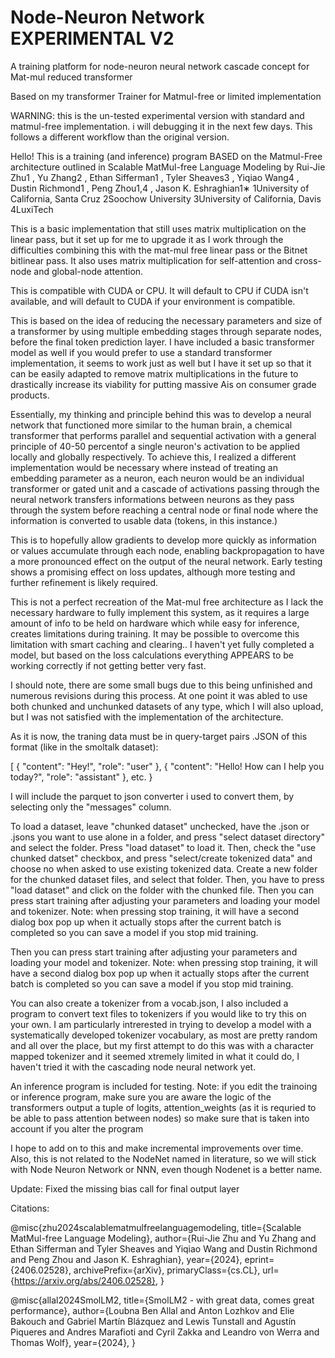# Node-Neuron Network EXPERIMENTAL V2
A training platform for node-neuron neural network cascade concept for Mat-mul reduced transformer

Based on my transformer Trainer for Matmul-free or limited implementation

WARNING: this is the un-tested experimental version with standard and matmul-free implementation. i will debugging it in the next few days. This follows a different workflow than the original version.

Hello! This is a training (and inference) program BASED on the Matmul-Free architecture outlined in 
Scalable MatMul-free Language Modeling
by Rui-Jie Zhu1
, Yu Zhang2
, Ethan Sifferman1
, Tyler Sheaves3
, Yiqiao Wang4
, Dustin Richmond1
, Peng Zhou1,4
, Jason K. Eshraghian1∗
1University of California, Santa Cruz 2Soochow University
3University of California, Davis 4LuxiTech

This is a basic implementation that still uses matrix multiplication on the linear pass, but it set up for me to upgrade it as I work through the difficulties combining this with the mat-mul free linear pass or the Bitnet bitlinear pass. It also uses matrix multiplication for self-attention and cross-node and global-node attention. 

This is compatible with CUDA or CPU. It will default to CPU if CUDA isn't available, and will default to CUDA if your environment is compatible.

This is based on the idea of reducing the necessary parameters and size of a transformer by using multiple embedding stages through separate nodes,  before the final token prediction layer. I have included a basic transformer model as well if you would prefer to use a standard transformer implementation, it seems to work just as well but I have it set up so that it can be easily adapted to remove matrix multiplications in the future to drastically increase its viability for putting massive Ais on consumer grade products.

Essentially, my thinking and principle behind this was to develop a neural network that functioned more similar to the human brain, a chemical transformer that performs parallel and sequential activation with a general principle of 40-50 percentof a single neuron's activation to be applied locally and globally respectively. To achieve this, I realized a different implementation would be necessary where instead of treating an embedding parameter as a neuron, each neuron would be an individual transformer or gated unit and a cascade of activations passing through the neural network transfers informations between neurons as they pass through the system before reaching a central node or final node where the information is converted to usable data (tokens, in this instance.)

This is to hopefully allow gradients to develop more quickly as information or values accumulate through each node, enabling backpropagation to have a more pronounced effect on the output of the neural network. Early testing shows a promising effect on loss updates, although more testing and further refinement is likely required.

This is not a perfect recreation of the Mat-mul free architecture as I lack the necessary hardware to fully implement this system, as it requires a large amount of info to be held on hardware which while easy for inference, creates limitations during training. It may be possible to overcome this limitation with smart caching and clearing.. I haven't yet fully completed a model, but based on the loss calculations everything APPEARS to be working correctly if not getting better very fast.

I should note, there are some small bugs due to this being unfinished and numerous revisions during this process. At one point it was abled to use both chunked and unchunked datasets of any type, which I will also upload, but I was not satisfied with the implementation of the architecture.

As it is now, the traning data must be in query-target pairs .JSON of this format (like in the smoltalk dataset):

[
{ "content": "Hey!", "role": "user" }, 
{ "content": "Hello! How can I help you today?", "role": "assistant" },
etc. 
}

I will include the parquet to json converter i used to convert them, by selecting only the "messages" column.

To load a dataset, leave "chunked dataset" unchecked, have the .json or .jsons you want to use alone in a folder, and press "select dataset directory" and select the folder. Press "load dataset" to load it. Then, check the "use chunked datset" checkbox, and press "select/create tokenized data" and choose no when asked to use existing tokenized data. Create a new folder for the chunked dataset files, and select that folder. Then, you have to press "load dataset" and click on the folder with the chunked file. Then you can press start training after adjusting your parameters and loading your model and tokenizer. Note: when pressing stop training, it will have a second dialog box pop up when it actually stops after the current batch is completed so you can save a model if you stop mid training.

Then you can press start training after adjusting your parameters and loading your model and tokenizer. Note: when pressing stop training, it will have a second dialog box pop up when it actually stops after the current batch is completed so you can save a model if you stop mid training.

You can also create a tokenizer from a vocab.json, I also included a program to convert text files to tokenizers if you would like to try this on your own. I am particularly intrerested in trying to develop a model with a systematically developed tokenizer vocabulary, as most are pretty random and all over the place, but my first attempt to do this was with a character mapped tokenizer and it seemed xtremely limited in what it could do, I haven't tried it with the cascading node neural network yet. 

An inference program is included for testing. Note: if you edit the trainoing or inference program, make sure you are aware the logic of the transformers output a tuple of logits, attention_weights (as it is requried to be able to pass attention between nodes) so make sure that is taken into account if you alter the program

I hope to add on to this and make incremental improvements over time. Also, this is not related to the NodeNet named in literature, so we will stick with Node Neuron Network or NNN, even though Nodenet is a better name.

Update: Fixed the missing bias call for final output layer 

Citations:

@misc{zhu2024scalablematmulfreelanguagemodeling,
      title={Scalable MatMul-free Language Modeling}, 
      author={Rui-Jie Zhu and Yu Zhang and Ethan Sifferman and Tyler Sheaves and Yiqiao Wang and Dustin Richmond and Peng Zhou and Jason K. Eshraghian},
      year={2024},
      eprint={2406.02528},
      archivePrefix={arXiv},
      primaryClass={cs.CL},
      url={https://arxiv.org/abs/2406.02528}, 
}

@misc{allal2024SmolLM2,
      title={SmolLM2 - with great data, comes great performance}, 
      author={Loubna Ben Allal and Anton Lozhkov and Elie Bakouch and Gabriel Martín Blázquez and Lewis Tunstall and Agustín Piqueres and Andres Marafioti and Cyril Zakka and Leandro von Werra and Thomas Wolf},
      year={2024},
}
